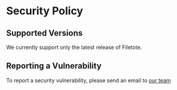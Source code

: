 # Security Policy

## Supported Versions

We currently support only the latest release of Filetote.

## Reporting a Vulnerability

To report a security vulnerability, please send an email to [our team]

[our team]:mailto:security@tritones.io

